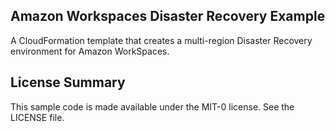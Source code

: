 ## Amazon Workspaces Disaster Recovery Example

A CloudFormation template that creates a multi-region Disaster Recovery environment for Amazon WorkSpaces.

## License Summary

This sample code is made available under the MIT-0 license. See the LICENSE file.

